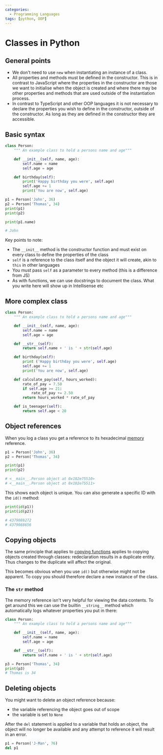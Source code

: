 ```yaml
---
categories:
  - Programming Languages
tags: [python, OOP]
---
```


# Classes in Python

## General points

- We don't need to use `new` when instantiating an instance of a class.
- All properties and methods must be defined in the constructor. This is in
  contrast to JavaScript where the properties in the constructor are those we
  want to initialise when the object is created and where there may be other
  properties and methods that are used outside of the instantiation process.
- In contrast to TypeScript and other OOP languages it is not necessary to
  declare the properties you wish to define in the constructor, outside of the
  constructor. As long as they are defined in the constructor they are
  accessible.

## Basic syntax

```py
class Person:
	""" An example class to hold a persons name and age"""

	def __init__(self, name, age):
		self.name = name
		self.age = age

	def birthday(self):
        print('Happy birthday you were', self.age)
        self.age += 1
        print('You are now', self.age)

p1 = Person('John', 36)
p2 = Person('Thomas', 34)
print(p1)
print(p2)

print(p1.name)

# John
```

Key points to note:

- The `__init__` method is the constructor function and must exist on every
  class to define the properties of the class
- `self` is a reference to the class itself and the object it will create, akin
  to `this` in other languages
- You must pass `self` as a parameter to every method (this is a difference from
  JS)
- As with functions, we can use docstrings to document the class. What you write
  here will show up in Intellisense etc

## More complex class

```py
class Person:
	""" An example class to hold a persons name and age"""

	def __init__(self, name, age):
		self.name = name
		self.age = age

	def __str__(self):
		return self.name + ' is ' + str(self.age)

	def birthday(self):
		print ('Happy birthday you were', self.age)
		self.age += 1
		print('You are now', self.age)

	def calculate_pay(self, hours_worked):
		rate_of_pay = 7.50
		if self.age >= 21:
			rate_of_pay += 2.50
		return hours_worked * rate_of_pay

	def is_teenager(self):
		return self.age < 20
```

## Object references

When you log a class you get a reference to its hexadecimal
[memory](/Computer_Architecture/Memory/Memory.md) reference.

```py
p1 = Person('John', 36)
p2 = Person('Thomas', 34)

print(p1)
print(p2)

# <__main__.Person object at 0x102e75510>
# <__main__.Person object at 0x102e75511>
```

This shows each object is unique. You can also generate a specific ID with the
`id()` method:

```py
print(id(p1))
print(id(p2))

# 4379088272
# 4379088656
```

## Copying objects

The same principle that applies to
[copying functions](/Programming_Languages/Python/Syntax/Functions_in_Python.md)
applies to copying objects created through classes: redeclaration results in a
duplicate entity. Thus changes to the duplicate will affect the original.

This becomes obvious when you use `id()` but otherwise might not be apparent. To
copy you should therefore declare a new instance of the class.

### The `str` method

The memory reference isn't very helpful for viewing the data contents. To get
around this we can use the builtin `__string__` method which automatically logs
whatever properties you put in there:

```py
class Person:
    """ An example class to hold a persons name and age"""

    def __init__(self, name, age):
        self.name = name
        self.age = age

    def __str__(self):
        return self.name + ' is ' + str(self.age)

p3 = Person('Thomas', 34)
print(p3)
# Thomas is 34
```

## Deleting objects

You might want to delete an object reference because:

- the variable referencing the object goes out of scope
- the variable is set to `None`

After the `del` statement is applied to a variable that holds an object, the
object will no longer be available and any attempt to reference it will result
in an error.

```py
p1 = Person('J-Man', 76)
del p1
```
